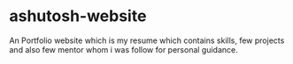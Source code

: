 # ashutosh-website
An Portfolio website which is my resume which contains skills, few projects and also few mentor whom i was follow for personal guidance.

